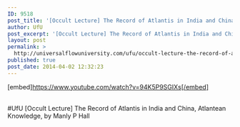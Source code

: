 ```yaml
---
ID: 9518
post_title: '[Occult Lecture] The Record of Atlantis in India and China, Atlantean Knowledge, by Manly P Hall #UfU'
author: UfU
post_excerpt: '[Occult Lecture] The Record of Atlantis in India and China, Atlantean Knowledge, by Manly P Hall'
layout: post
permalink: >
  http://universalflowuniversity.com/ufu/occult-lecture-the-record-of-atlantis-in-india-and-china-atlantean-knowledge-by-manly-p-hall-ufu/
published: true
post_date: 2014-04-02 12:32:23
---
```

[embed]https://www.youtube.com/watch?v=94K5P9SGIXs[/embed]</br></br>
<p>#UfU [Occult Lecture] The Record of Atlantis in India and China, Atlantean Knowledge, by Manly P Hall </p>